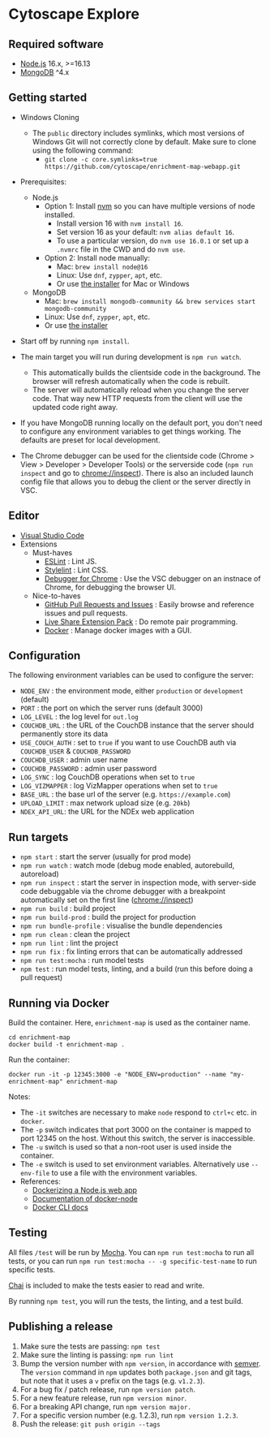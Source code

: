 # Cytoscape Explore

## Required software

- [Node.js](https://nodejs.org/en/) 16.x, >=16.13
- [MongoDB](https://www.mongodb.com) ^4.x

## Getting started

- Windows Cloning

  - The `public` directory includes symlinks, which most versions of Windows Git will not correctly clone by default. Make sure to clone using the following command:
    - `git clone -c core.symlinks=true https://github.com/cytoscape/enrichment-map-webapp.git`

- Prerequisites:
  - Node.js
    - Option 1: Install [nvm](https://github.com/nvm-sh/nvm) so you can have multiple versions of node installed.
      - Install version 16 with `nvm install 16`.
      - Set version 16 as your default: `nvm alias default 16`.
      - To use a particular version, do `nvm use 16.0.1` or set up a `.nvmrc` file in the CWD and do `nvm use`.
    - Option 2: Install node manually:
      - Mac: `brew install node@16`
      - Linux: Use `dnf`, `zypper`, `apt`, etc.
      - Or use [the installer](https://nodejs.org/en/download/) for Mac or Windows
  - MongoDB
    - Mac: `brew install mongodb-community && brew services start mongodb-community`
    - Linux: Use `dnf`, `zypper`, `apt`, etc.
    - Or use [the installer](https://downloads.apache.org/couchdb/binary/mac/2.3.1/)
- Start off by running `npm install`.
- The main target you will run during development is `npm run watch`.
  - This automatically builds the clientside code in the background. The browser will refresh automatically when the code is rebuilt.
  - The server will automatically reload when you change the server code. That way new HTTP requests from the client will use the updated code right away.
- If you have MongoDB running locally on the default port, you don't need to configure any environment variables to get things working. The defaults are preset for local development.
- The Chrome debugger can be used for the clientside code (Chrome > View > Developer > Developer Tools) or the serverside code (`npm run inspect` and go to [chrome://inspect](chrome://inspect)). There is also an included launch config file that allows you to debug the client or the server directly in VSC.

## Editor

- [Visual Studio Code](https://code.visualstudio.com)
- Extensions
  - Must-haves
    - [ESLint](https://marketplace.visualstudio.com/items?itemName=dbaeumer.vscode-eslint) : Lint JS.
    - [Stylelint](https://marketplace.visualstudio.com/items?itemName=stylelint.vscode-stylelint) : Lint CSS.
    - [Debugger for Chrome](https://marketplace.visualstudio.com/items?itemName=msjsdiag.debugger-for-chrome) : Use the VSC debugger on an instnace of Chrome, for debugging the browser UI.
  - Nice-to-haves
    - [GitHub Pull Requests and Issues](https://marketplace.visualstudio.com/items?itemName=GitHub.vscode-pull-request-github) : Easily browse and reference issues and pull requests.
    - [Live Share Extension Pack](https://marketplace.visualstudio.com/items?itemName=MS-vsliveshare.vsliveshare-pack) : Do remote pair programming.
    - [Docker](https://marketplace.visualstudio.com/items?itemName=ms-azuretools.vscode-docker) : Manage docker images with a GUI.

## Configuration

The following environment variables can be used to configure the server:

- `NODE_ENV` : the environment mode, either `production` or `development` (default)
- `PORT` : the port on which the server runs (default 3000)
- `LOG_LEVEL` : the log level for `out.log`
- `COUCHDB_URL` : the URL of the CouchDB instance that the server should permanently store its data
- `USE_COUCH_AUTH` : set to `true` if you want to use CouchDB auth via `COUCHDB_USER` & `COUCHDB_PASSWORD`
- `COUCHDB_USER` : admin user name
- `COUCHDB_PASSWORD` : admin user password
- `LOG_SYNC` : log CouchDB operations when set to `true`
- `LOG_VIZMAPPER` : log VizMapper operations when set to `true`
- `BASE_URL` : the base url of the server (e.g. `https://example.com`)
- `UPLOAD_LIMIT` : max network upload size (e.g. `20kb`)
- `NDEX_API_URL`: the URL for the NDEx web application

## Run targets

- `npm start` : start the server (usually for prod mode)
- `npm run watch` : watch mode (debug mode enabled, autorebuild, autoreload)
- `npm run inspect` : start the server in inspection mode, with server-side code debuggable via the chrome debugger with a breakpoint automatically set on the first line ([chrome://inspect](chrome://inspect))
- `npm run build` : build project
- `npm run build-prod` : build the project for production
- `npm run bundle-profile` : visualise the bundle dependencies
- `npm run clean` : clean the project
- `npm run lint` : lint the project
- `npm run fix` : fix linting errors that can be automatically addressed
- `npm run test:mocha` : run model tests
- `npm test` : run model tests, linting, and a build (run this before doing a pull request)

## Running via Docker

Build the container. Here, `enrichment-map` is used as the container name.

```
cd enrichment-map
docker build -t enrichment-map .
```

Run the container:

```
docker run -it -p 12345:3000 -e "NODE_ENV=production" --name "my-enrichment-map" enrichment-map
```

Notes:

- The `-it` switches are necessary to make `node` respond to `ctrl+c` etc. in `docker`.
- The `-p` switch indicates that port 3000 on the container is mapped to port 12345 on the host. Without this switch, the server is inaccessible.
- The `-u` switch is used so that a non-root user is used inside the container.
- The `-e` switch is used to set environment variables. Alternatively use `--env-file` to use a file with the environment variables.
- References:
  - [Dockerizing a Node.js web app](https://nodejs.org/en/docs/guides/nodejs-docker-webapp/)
  - [Documentation of docker-node](https://github.com/nodejs/docker-node)
  - [Docker CLI docs](https://docs.docker.com/engine/reference/commandline/cli/)

## Testing

All files `/test` will be run by [Mocha](https://mochajs.org/). You can `npm run test:mocha` to run all tests, or you can run `npm run test:mocha -- -g specific-test-name` to run specific tests.

[Chai](http://chaijs.com/) is included to make the tests easier to read and write.

By running `npm test`, you will run the tests, the linting, and a test build.

## Publishing a release

1. Make sure the tests are passing: `npm test`
1. Make sure the linting is passing: `npm run lint`
1. Bump the version number with `npm version`, in accordance with [semver](http://semver.org/). The `version` command in `npm` updates both `package.json` and git tags, but note that it uses a `v` prefix on the tags (e.g. `v1.2.3`).
1. For a bug fix / patch release, run `npm version patch`.
1. For a new feature release, run `npm version minor`.
1. For a breaking API change, run `npm version major.`
1. For a specific version number (e.g. 1.2.3), run `npm version 1.2.3`.
1. Push the release: `git push origin --tags`
